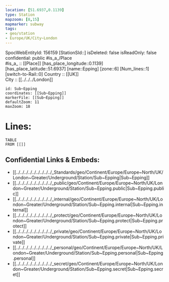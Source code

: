 ```yaml
---
location: [51.6937,0.1139] 
type: Station 
mapzoom: [8,15] 
mapmarker: subway 
tags:
- geo/station
- Europe/UK/City~London
---
```

SpocWebEntityId: 156159
[StationSId::] 
isDeleted: false
isReadOnly: false
confidential: public
#is_a_/Place  
#is_a_ :: [[Place]] 
[has_place_longitude::0.1139] 
[has_place_latitude::51.6937] 
[name::Epping] 
[zone::6] 
[Num_lines::1] 
[switch-to-Rail::0] 
Country :: [[UK]]  
City :: [[../../../London]]  


```leaflet
id: Sub~Epping
coordinates: [[Sub~Epping]] 
markerFile: [[Sub~Epping]] 
defaultZoom: 11 
maxZoom: 18
```


# Lines: 
```dataview
TABLE 
FROM [[]] 
```

## Confidential Links & Embeds: 
- [[../../../../../../../../../_Standards/geo/Continent/Europe/Europe~North/UK/London~Greater/Underground/Station/Sub~Epping|Sub~Epping]] 
- [[../../../../../../../../../_public/geo/Continent/Europe/Europe~North/UK/London~Greater/Underground/Station/Sub~Epping.public|Sub~Epping.public]] 
- [[../../../../../../../../../_internal/geo/Continent/Europe/Europe~North/UK/London~Greater/Underground/Station/Sub~Epping.internal|Sub~Epping.internal]] 
- [[../../../../../../../../../_protect/geo/Continent/Europe/Europe~North/UK/London~Greater/Underground/Station/Sub~Epping.protect|Sub~Epping.protect]] 
- [[../../../../../../../../../_private/geo/Continent/Europe/Europe~North/UK/London~Greater/Underground/Station/Sub~Epping.private|Sub~Epping.private]] 
- [[../../../../../../../../../_personal/geo/Continent/Europe/Europe~North/UK/London~Greater/Underground/Station/Sub~Epping.personal|Sub~Epping.personal]] 
- [[../../../../../../../../../_secret/geo/Continent/Europe/Europe~North/UK/London~Greater/Underground/Station/Sub~Epping.secret|Sub~Epping.secret]] 
